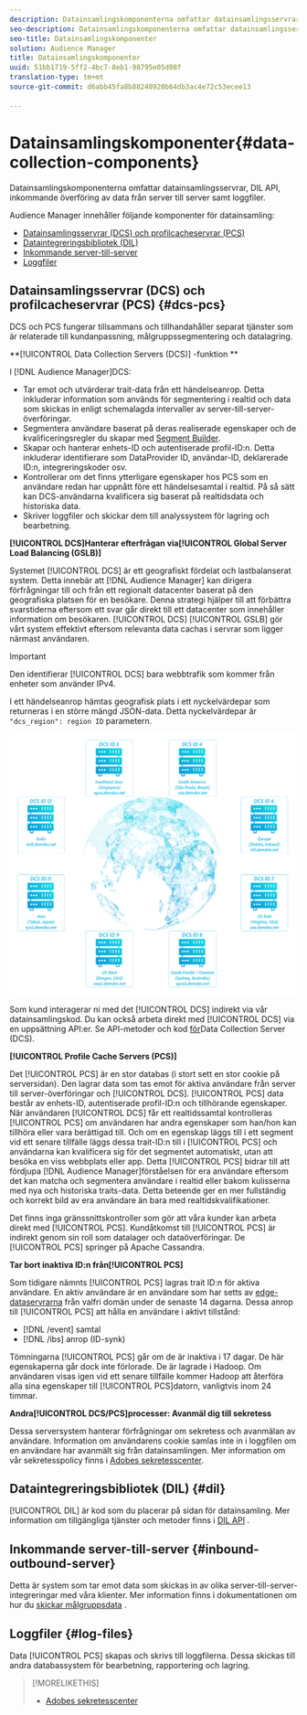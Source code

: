 ```yaml
---
description: Datainsamlingskomponenterna omfattar datainsamlingsservrar, DIL API, inkommande överföring av data från server till server samt loggfiler.
seo-description: Datainsamlingskomponenterna omfattar datainsamlingsservrar, DIL API, inkommande överföring av data från server till server samt loggfiler.
seo-title: Datainsamlingskomponenter
solution: Audience Manager
title: Datainsamlingskomponenter
uuid: 51bb1719-5ff2-4bc7-8eb1-98795e05d08f
translation-type: tm+mt
source-git-commit: d6abb45fa8b88248920b64db3ac4e72c53ecee13

---
```



# Datainsamlingskomponenter{#data-collection-components}

Datainsamlingskomponenterna omfattar datainsamlingsservrar, DIL API, inkommande överföring av data från server till server samt loggfiler.

<!-- 

c_compcollect.xml

 -->

Audience Manager innehåller följande komponenter för datainsamling:

* [Datainsamlingsservrar (DCS) och profilcacheservrar (PCS)](../../reference/system-components/components-data-collection.md#dcs-pcs)
* [Dataintegreringsbibliotek (DIL)](../../reference/system-components/components-data-collection.md#dil)
* [Inkommande server-till-server](../../reference/system-components/components-data-collection.md#inbound-outbound-server)
* [Loggfiler](../../reference/system-components/components-data-collection.md#log-files)

## Datainsamlingsservrar (DCS) och profilcacheservrar (PCS) {#dcs-pcs}

DCS och PCS fungerar tillsammans och tillhandahåller separat tjänster som är relaterade till kundanpassning, målgruppssegmentering och datalagring.

**[!UICONTROL Data Collection Servers (DCS)] -funktion **

I [!DNL Audience Manager]DCS:

* Tar emot och utvärderar trait-data från ett händelseanrop. Detta inkluderar information som används för segmentering i realtid och data som skickas in enligt schemalagda intervaller av server-till-server-överföringar.
* Segmentera användare baserat på deras realiserade egenskaper och de kvalificeringsregler du skapar med [Segment Builder](../../features/segments/segment-builder.md).
* Skapar och hanterar enhets-ID och autentiserade profil-ID:n. Detta inkluderar identifierare som DataProvider ID, användar-ID, deklarerade ID:n, integreringskoder osv.
* Kontrollerar om det finns ytterligare egenskaper hos PCS som en användare redan har uppnått före ett händelsesamtal i realtid. På så sätt kan DCS-användarna kvalificera sig baserat på realtidsdata och historiska data.
* Skriver loggfiler och skickar dem till analyssystem för lagring och bearbetning.

**[!UICONTROL DCS]Hanterar efterfrågan via[!UICONTROL Global Server Load Balancing (GSLB)]**

Systemet [!UICONTROL DCS] är ett geografiskt fördelat och lastbalanserat system. Detta innebär att [!DNL Audience Manager] kan dirigera förfrågningar till och från ett regionalt datacenter baserat på den geografiska platsen för en besökare. Denna strategi hjälper till att förbättra svarstiderna eftersom ett svar går direkt till ett datacenter som innehåller information om besökaren. [!UICONTROL DCS] [!UICONTROL GSLB] gör vårt system effektivt eftersom relevanta data cachas i servrar som ligger närmast användaren.

>[!IMPORTANT]
>
>Den identifierar [!UICONTROL DCS] bara webbtrafik som kommer från enheter som använder IPv4.

I ett händelseanrop hämtas geografisk plats i ett nyckelvärdepar som returneras i en större mängd JSON-data. Detta nyckelvärdepar är `"dcs_region": region ID` parametern.

![](assets/dcs-map.png)

Som kund interagerar ni med det [!UICONTROL DCS] indirekt via vår datainsamlingskod. Du kan också arbeta direkt med [!UICONTROL DCS] via en uppsättning API:er. Se API-metoder och kod [för](../../api/dcs-intro/dcs-event-calls/dcs-event-calls.md)Data Collection Server (DCS).

**[!UICONTROL Profile Cache Servers (PCS)]**

Det [!UICONTROL PCS] är en stor databas (i stort sett en stor cookie på serversidan). Den lagrar data som tas emot för aktiva användare från server till server-överföringar och [!UICONTROL DCS]. [!UICONTROL PCS] data består av enhets-ID, autentiserade profil-ID:n och tillhörande egenskaper. När användaren [!UICONTROL DCS] får ett realtidssamtal kontrolleras [!UICONTROL PCS] om användaren har andra egenskaper som han/hon kan tillhöra eller vara berättigad till. Och om en egenskap läggs till i ett segment vid ett senare tillfälle läggs dessa trait-ID:n till i [!UICONTROL PCS] och användarna kan kvalificera sig för det segmentet automatiskt, utan att besöka en viss webbplats eller app. Detta [!UICONTROL PCS] bidrar till att fördjupa [!DNL Audience Manager]förståelsen för era användare eftersom det kan matcha och segmentera användare i realtid eller bakom kulisserna med nya och historiska traits-data. Detta beteende ger en mer fullständig och korrekt bild av era användare än bara med realtidskvalifikationer.

Det finns inga gränssnittskontroller som gör att våra kunder kan arbeta direkt med [!UICONTROL PCS]. Kundåtkomst till [!UICONTROL PCS] är indirekt genom sin roll som datalager och dataöverföringar. De [!UICONTROL PCS] springer på Apache Cassandra.

**Tar bort inaktiva ID:n från[!UICONTROL PCS]**

Som tidigare nämnts [!UICONTROL PCS] lagras trait ID:n för aktiva användare. En aktiv användare är en användare som har setts av [edge-dataservrarna](../../reference/system-components/components-edge.md) från valfri domän under de senaste 14 dagarna. Dessa anrop till [!UICONTROL PCS] att hålla en användare i aktivt tillstånd:

* [!DNL /event] samtal
* [!DNL /ibs] anrop (ID-synk)

<!-- 

Removed /dpm calls from the bulleted list. /dpm calls have been deprecated.

 -->

Tömningarna [!UICONTROL PCS] går om de är inaktiva i 17 dagar. De här egenskaperna går dock inte förlorade. De är lagrade i Hadoop. Om användaren visas igen vid ett senare tillfälle kommer Hadoop att återföra alla sina egenskaper till [!UICONTROL PCS]datorn, vanligtvis inom 24 timmar.

**Andra[!UICONTROL DCS/PCS]processer: Avanmäl dig till sekretess**

Dessa serversystem hanterar förfrågningar om sekretess och avanmälan av användare. Information om användarens cookie samlas inte in i loggfilen om en användare har avanmält sig från datainsamlingen. Mer information om vår sekretesspolicy finns i [Adobes sekretesscenter](https://www.adobe.com/privacy/advertising-services.html).

## Dataintegreringsbibliotek (DIL) {#dil}

[!UICONTROL DIL] är kod som du placerar på sidan för datainsamling. Mer information om tillgängliga tjänster och metoder finns i [DIL API](../../dil/dil-overview.md) .

## Inkommande server-till-server {#inbound-outbound-server}

Detta är system som tar emot data som skickas in av olika server-till-server-integreringar med våra klienter. Mer information finns i dokumentationen om hur du [skickar målgruppsdata](/help/using/integration/sending-audience-data/real-time-data-integration/real-time-tech-specs.md) .

## Loggfiler {#log-files}

Data [!UICONTROL PCS] skapas och skrivs till loggfilerna. Dessa skickas till andra databassystem för bearbetning, rapportering och lagring.

>[!MORELIKETHIS]
>
>* [Adobes sekretesscenter](https://www.adobe.com/privacy.html)

